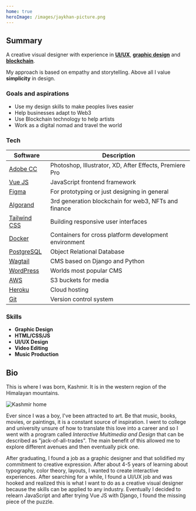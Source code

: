 ```yaml
---
home: true
heroImage: /images/jaykhan-picture.png
---
```


## Summary
A creative visual designer with experience in [**UI/UX**](/work/uiux/), [**graphic design**](/work/graphics) and [**blockchain**](/work/blockchain). 

My approach is based on empathy and storytelling.  Above all I value **simplicity** in design.

### Goals and aspirations
- Use my design skills to make peoples lives easier
- Help businesses adapt to Web3 
- Use Blockchain technology to help artists
- Work as a digital nomad and travel the world


### Tech

| Software | Description |
| ----------- | ----------- |
| [Adobe CC](https://www.adobe.com/ca/creativecloud.html) | Photoshop, Illustrator, XD, After Effects, Premiere Pro |
| [Vue JS](https://vuejs.org/) | JavaScript frontend framework |
| [Figma](https://figma.com) | For prototyping or just designing in general |
| [Algorand](https://www.algorand.com/) | 3rd generation blockchain for web3, NFTs and finance |
| [Tailwind CSS](https://tailwindcss.com/) | Building responsive user interfaces |
| [Docker](https://www.docker.com/) | Containers for cross platform development environment  |
| [PostgreSQL](https://www.postgresql.org/) | Object Relational Database |
| [Wagtail](https://wagtail.org/) | CMS based on Django and Python |
| [WordPress](https://wordpress.org/) | Worlds most popular CMS |
| [AWS](https://aws.amazon.com/) | S3 buckets for media |
| [Heroku](https://www.heroku.com/) | Cloud hosting |
| [Git](https://git-scm.com/) | Version control system |


### Skills

- **Graphic Design**
- **HTML/CSS/JS** 
- **UI/UX Design** 
- **Video Editing** 
- **Music Production** 

## Bio

This is where I was born, Kashmir.  It is in the western region of the Himalayan mountains.

![Kashmir home](/images/Kashmir1.jpg)

Ever since I was a boy, I've been attracted to art.  Be that music, books, movies, or paintings, it is a constant source of inspiration.  I went to college and university
unsure of how to translate this love into a career and so I went with a program called *Interactive Multimedia and Design* that can be described as "jack-of-all-trades".  The main benefit of this allowed me to explore different avenues and then eventually pick one.  

After graduating, I found a job as a graphic designer and that solidified my commitment to creative expression.  After about 4-5 years of learning about typography, 
color theory, layouts, I wanted to create interactive experiences. After searching for a while, I found a UI/UX job and was hooked and realized this is what I want to do as a creative visual designer because the skills can be applied to any industry.  Eventually I decided to relearn JavaScript and after trying Vue JS with Django, I found the missing piece of the puzzle.